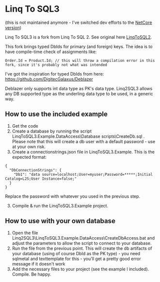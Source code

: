 Linq To SQL3
=============
(this is not maintained anymore - I've switched dev efforts to the [NetCore version](https://github.com/copiltembel/Linq2SQL3NetCore))

Linq To SQL3 is a fork from Linq To SQL 2. See original here [LinqToSQL2](https://github.com/FransBouma/LinqToSQL2).

This fork brings typed DbIds for primary (and foreign) keys. The idea is to have compile-time check of assignments like:

```
Order.Id = Product.Id; // this will throw a compilation error in this fork, since it's probably not what was intended
```

I've got the inspiration for typed DbIds from here: https://github.com/DigitecGalaxus/Deblazer

Deblazer only supports int data type as PK's data type. Linq2SQL3 allows any DB supported type as the underling data type to be used, in a generic way.

## How to use the included example

1. Get the code
2. Create a database by running the script LinqToSQL3.Example.DataAccess\Database scripts\CreateDb.sql . Please note that this will create a db user with a default password - use at your own risk.
2. Create a connectionstrings.json file in LinqToSQL3.Example. This is the expected format:

```
{
  "DbConnectionStrings": {
    "Db1": "data source=localhost;User=myuser;Password=*****;Initial Catalog=L2S;User Instance=false;"
  }
}
```
Replace the password with whatever you used in the previous step. 

3. Compile & run the LinqToSQL3.Example project.

## How to use with your own database

1. Open the file Linq2SQL3\LinqToSQL3.Example.DataAccess\CreateDbAccess.bat and adjust the parameters to allow the script to connect to your database. 
2. Run the file from the previous point. This will create the db artifacts of your database (using of course DbId as the PK type) - you need sqlmetal and texttemplate for this - you'll get a pretty good error message if it doesn't work
3. Add the necessary files to your project (see the example I included). Compile. Be happy.

